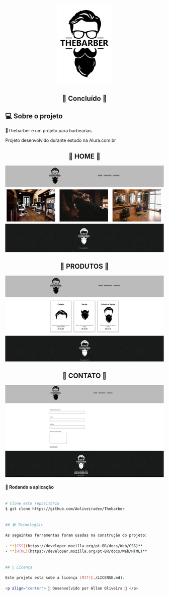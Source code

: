 
<h1 align="center" >
    <img alt="Logo Proffy" src="https://github.com/Aoliveiradev/TheBarber/blob/main/assets/logo.png?raw=true" />
</h1>

<h2 align="center"> 
	🚧  Concluído 🚧
</h2>

## 💻 Sobre o projeto

🏫Thebarber e um projeto para barbearias.

Projeto desenvolvido durante estudo na Alura.com.br
<h3 align="center" >
	<h2 align="center"> 
	🚧  HOME 🚧
</h2>
   	<img src="https://github.com/Aoliveiradev/TheBarber/blob/main/assets/thebarberhome.png?raw=true" />
	<h2 align="center"> 
	🚧  PRODUTOS 🚧
</h2>
	<img src="https://github.com/Aoliveiradev/TheBarber/blob/main/assets/thebarberprodutos.png?raw=true" />
	<h2 align="center"> 
	🚧  CONTATO 🚧
</h2>
	<img src="https://github.com/Aoliveiradev/TheBarber/blob/main/assets/thebarbercontato.png?raw=true" />
</h3>


#### 🧭 Rodando a aplicação

```bash

# Clone este repositório
$ git clone https://github.com/Aoliveiradev/Thebarber


## 🛠 Tecnologias

As seguintes ferramentas foram usadas na construção do projeto:

- **[CSS](https://developer.mozilla.org/pt-BR/docs/Web/CSS)**
- **[HTML](https://developer.mozilla.org/pt-BR/docs/Web/HTML)**


## 📝 Licença

Este projeto esta sobe a licença [MIT](./LICENSE.md).

<p align="center"> 🚀 Desenvolvido por Allan Oliveira 🚀 </p>
